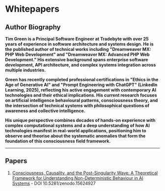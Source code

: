 # Whitepapers

## Author Biography

**Tim Green is a Principal Software Engineer at Tradebyte with over 25 years of experience in software architecture and systems design. He is the published author of technical works including "Dreamweaver MX: PHP Web Development" and "Dreamweaver MX: Advanced PHP Web Development." His extensive background spans enterprise software development, API architecture, and complex systems integration across multiple industries.**

**Green has recently completed professional certifications in "Ethics in the Age of Generative AI" and "Prompt Engineering with ChatGPT" (LinkedIn Learning, 2025), reflecting his active engagement with contemporary AI technologies and their ethical implications. His current research focuses on artificial intelligence behavioural patterns, consciousness theory, and the intersection of technical systems with philosophical questions of awareness and collective intelligence.**

**His unique perspective combines decades of hands-on experience with complex computational systems and a deep understanding of how AI technologies manifest in real-world applications, positioning him to observe and theorise about the systematic anomalies that form the foundation of this consciousness field framework.**

***

## Papers

1. [Consciousness, Causality, and the Post-Singularity Wave: A Theoretical Framework for Understanding Non-Deterministic Behaviour in AI Systems](ConsciousnessCausalityAndThePostSingualrityWave.md) - DOI 10.5281/zenodo.15624927
